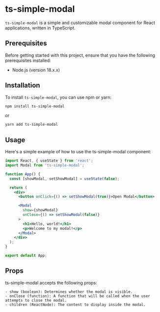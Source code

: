 # ts-simple-modal

`ts-simple-modal` is a simple and customizable modal component for React applications, written in TypeScript.

## Prerequisites

Before getting started with this project, ensure that you have the following prerequisites installed:

- Node.js (version 18.x.x)

## Installation

To install `ts-simple-modal`, you can use npm or yarn:

```bash
npm install ts-simple-modal
```

or 

```bash
yarn add ts-simple-modal
```

## Usage

Here's a simple example of how to use the ts-simple-modal component:

```jsx
import React, { useState } from 'react';
import Modal from 'ts-simple-modal';

function App() {
  const [showModal, setShowModal] = useState(false);

  return (
    <div>
      <button onClick={() => setShowModal(true)}>Open Modal</button>

      <Modal
        show={showModal}
        onClose={() => setShowModal(false)}
      >
        <h1>Hello, world!</h1>
        <p>Welcome to my modal!</p>
      </Modal>
    </div>
  );
}

export default App;

```

## Props

ts-simple-modal accepts the following props:

    - show (boolean): Determines whether the modal is visible.
    - onClose (function): A function that will be called when the user attempts to close the modal.
    - children (ReactNode): The content to display inside the modal.
